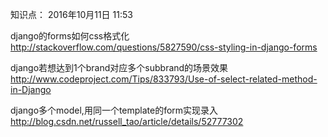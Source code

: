 知识点：
2016年10月11日
11:53
 
django的forms如何css格式化
http://stackoverflow.com/questions/5827590/css-styling-in-django-forms
 
django若想达到1个brand对应多个subbrand的场景效果
http://www.codeproject.com/Tips/833793/Use-of-select-related-method-in-Django
 
django多个model,用同一个template的form实现录入
http://blog.csdn.net/russell_tao/article/details/52777302
